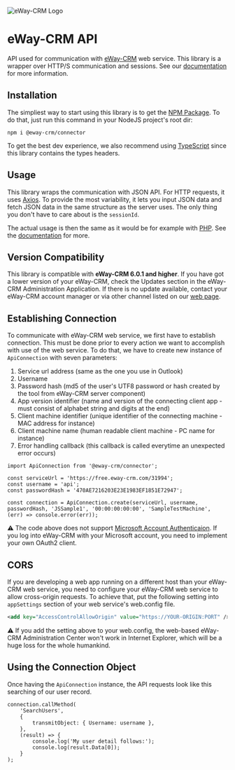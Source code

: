 ![eWay-CRM Logo](https://www.eway-crm.com/wp-content/themes/eway/img/logo_new-new.svg)
# eWay-CRM API
API used for communication with [eWay-CRM](http://www.eway-crm.com/) web service. This library is a wrapper over HTTP/S communication and sessions. See our [documentation](https://kb.eway-crm.com/documentation/6-add-ins/6-7-api-1) for more information.

## Installation
The simpliest way to start using this library is to get the  [NPM Package](https://www.npmjs.com/package/@eway-crm/connector). To do that, just run this command in your NodeJS project's root dir:

```
npm i @eway-crm/connector
```

To get the best dev experience, we also recommend using [TypeScript](https://www.typescriptlang.org/) since this library contains the types headers.

## Usage

This library wraps the communication with JSON API. For HTTP requests, it uses [Axios](https://github.com/axios/axios). To provide the most variability, it lets you input JSON data and fetch JSON data in the same structure as the server uses. The only thing you don't have to care about is the `sessionId`.

The actual usage is then the same as it would be for example with  [PHP](https://github.com/rstefko/eway-crm-php-lib). See the  [documentation](https://kb.eway-crm.com/documentation/6-add-ins/6-7-api-1)  for more.

## Version Compatibility

This library is compatible with **eWay-CRM 6.0.1 and higher**. If you have got a lower version of your eWay-CRM, check the Updates section in the eWay-CRM Administration Application. If there is no update available, contact your eWay-CRM account manager or via other channel listed on our [web page](https://www.eway-crm.com/contact/).

## Establishing Connection

To communicate with eWay-CRM web service, we first have to establish connection. This must be done prior to every action we want to accomplish with use of the web service. To do that, we have to  create new instance of ```ApiConnection``` with seven parameters:
1. Service url address (same as the one you use in Outlook)
2. Username
3. Password hash (md5 of the user's UTF8 password or hash created by the tool from eWay-CRM server component)
4. App version identifier (name and version of the connecting client app - must consist of alphabet string and digits at the end)
5. Client machine identifier (unique identifier of the connecting machine - MAC address for instance)
6. Client machine name (human readable client machine - PC name for instance)
7. Error handling callback (this callback is called everytime an unexpected error occurs)

```JS
import ApiConnection from '@eway-crm/connector';

const serviceUrl = 'https://free.eway-crm.com/31994';
const username = 'api';
const passwordHash = '470AE7216203E23E1983EF1851E72947';

const connection = ApiConnection.create(serviceUrl, username, passwordHash, 'JSSample1', '00:00:00:00:00', 'SampleTestMachine', (err) => console.error(err));
```

⚠️ The code above does not support [Microsoft Account Authenticaion](https://kb.eway-crm.com/documentation/2-installation/2-3-installation-the-server-part/adjust-eway-crm-web-service-for-azure-login-office-365?set_language=en). If you log into eWay-CRM with your Microsoft account, you need to implement your own OAuth2 client.

## CORS

If you are developing a web app running on a different host than your eWay-CRM web service, you need to configure your eWay-CRM web service to allow cross-origin requests. To achieve that, put the following setting into `appSettings` section of your web service's web.config file.

```XML
<add key="AccessControlAllowOrigin" value="https://YOUR-ORIGIN:PORT" />
```

⚠ If you add the setting above to your web.config, the web-based eWay-CRM Administration Center won't work in Internet Explorer, which will be a huge loss for the whole humankind.

## Using the Connection Object

Once having the `ApiConnection` instance, the API requests look like this searching of our user record.

```JS
connection.callMethod(
    'SearchUsers',
    {
        transmitObject: { Username: username },
    },
    (result) => {
        console.log('My user detail follows:');
        console.log(result.Data[0]);
    }
);
```
